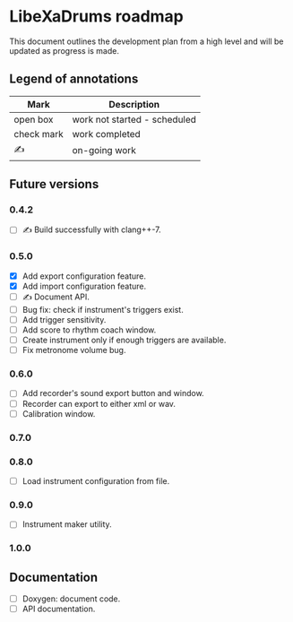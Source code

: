 # LibeXaDrums roadmap

This document outlines the development plan from a high level and will be updated as progress is made.

## Legend of annotations

| Mark       | Description                     |
| ---------- | ------------------------------- |
| open box   | work not started - scheduled    |
| check mark | work completed                  |
| &#9997;    | on-going work                   |

## Future versions

### 0.4.2

- [ ] &#9997; Build successfully with clang++-7.

### 0.5.0

- [x] Add export configuration feature.
- [x] Add import configuration feature.
- [ ] &#9997; Document API.
- [ ] Bug fix: check if instrument's triggers exist.
- [ ] Add trigger sensitivity.
- [ ] Add score to rhythm coach window.
- [ ] Create instrument only if enough triggers are available.
- [ ] Fix metronome volume bug.

### 0.6.0

- [ ] Add recorder's sound export button and window.
- [ ] Recorder can export to either xml or wav.
- [ ] Calibration window.

### 0.7.0

### 0.8.0

- [ ] Load instrument configuration from file.

### 0.9.0

- [ ] Instrument maker utility.

### 1.0.0

## Documentation

- [ ] Doxygen: document code.
- [ ] API documentation.

